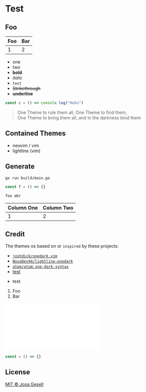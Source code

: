 # Test

## Foo

| Foo | Bar |
|:----|:----|
| 1   | 2   |

- one
- two
- **bold**
- *italic*
- `test`
- ~~Strikethrough~~
- __underline__

```js
const c = () => console.log("Huhu")
```

> One Theme to rule them all, One Theme to find them,  
> One Theme to bring them all, and in the darkness bind them

<!--
Comment
-->

## Contained Themes

- neovim / vim
- lightline (vim)

## Generate

```sh
go run build/main.go
```

```js
const f = () => {}
```

```
foo abr
```

| Column One | Column Two |
|:----|:----|
| 1   | 2   |

## Credit

The themes os based on or `inspired` by these projects:

- [`joshdick/onedark.vim`](https://github.com/joshdick/onedark.vim)
- [`NovaDev94/lightline-onedark`](https://github.com/NovaDev94/lightline-onedark)
- [`atom/atom`: `one-dark-syntax`](https://github.com/atom/atom/tree/master/packages/one-dark-syntax)
- [test](google.com)
* test

1. Foo
2. Bar

![alt text](foo.org)

```js
const = () => {}
```

## License

[MIT © Josa Gesell](LICENSE)
